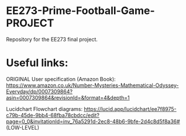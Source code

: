 # EE273-Prime-Football-Game-PROJECT
Repository for the EE273 final project.

# Useful links:

ORIGINAL User specification (Amazon Book): https://www.amazon.co.uk/Number-Mysteries-Mathematical-Odyssey-Everyday/dp/0007309864?asin=0007309864&revisionId=&format=4&depth=1

Lucidchart Flowchart diagrams: 
https://lucid.app/lucidchart/ee7f8975-c79b-45de-9bb4-68fba78cbdcc/edit?page=0_0&invitationId=inv_76a5291d-2ec8-48b6-9bfe-2d4c8d5f8a36# (LOW-LEVEL)


